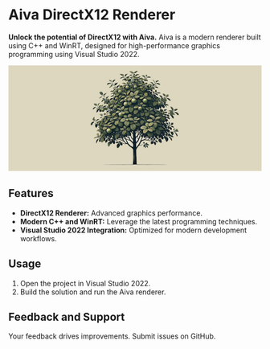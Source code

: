 # Aiva DirectX12 Renderer

**Unlock the potential of DirectX12 with Aiva.** Aiva is a modern renderer built using C++ and WinRT, designed for high-performance graphics programming using Visual Studio 2022.

<p align="center">
  <img src="promo/aiva.jpg" style="max-width:100%; height:auto;"/>
</p>

## Features

- **DirectX12 Renderer:** Advanced graphics performance.
- **Modern C++ and WinRT:** Leverage the latest programming techniques.
- **Visual Studio 2022 Integration:** Optimized for modern development workflows.

## Usage

1. Open the project in Visual Studio 2022.
2. Build the solution and run the Aiva renderer.

## Feedback and Support

Your feedback drives improvements. Submit issues on GitHub.
